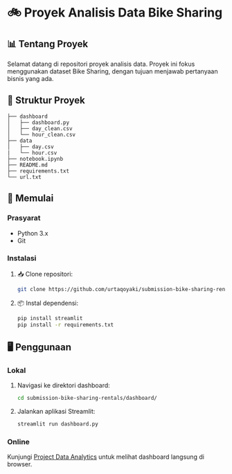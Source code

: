 # 🚲 Proyek Analisis Data Bike Sharing


## 📊 Tentang Proyek

Selamat datang di repositori proyek analisis data. Proyek ini fokus menggunakan dataset Bike Sharing, dengan tujuan menjawab pertanyaan bisnis yang ada.

## 📁 Struktur Proyek

```
├── dashboard
│   ├── dashboard.py
│   ├── day_clean.csv
│   └── hour_clean.csv
├── data
│   ├── day.csv
|   └── hour.csv
├── notebook.ipynb
├── README.md
├── requirements.txt
└── url.txt
```

## 🚀 Memulai

### Prasyarat

- Python 3.x
- Git

### Instalasi

1. 📥 Clone repositori:
   ```bash
   git clone https://github.com/urtaqoyaki/submission-bike-sharing-rentals.git
   ```

2. 📦 Instal dependensi:
   ```bash
   pip install streamlit
   pip install -r requirements.txt
   ```

## 🖥️ Penggunaan

### Lokal
1. Navigasi ke direktori dashboard:
   ```bash
   cd submission-bike-sharing-rentals/dashboard/
   ```
2. Jalankan aplikasi Streamlit:
   ```bash
   streamlit run dashboard.py
   ```

### Online
Kunjungi [Project Data Analytics](https://bike-sharing-rentals-tq.streamlit.app/) untuk melihat dashboard langsung di browser.

